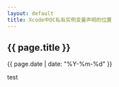 ```yaml
---
layout: default
title: Xcode中OC私有实例变量声明的位置
---
```

<h2>{{ page.title }}</h2>
<p>{{ page.date | date: "%Y-%m-%d" }}</p>
<p>test</p>
